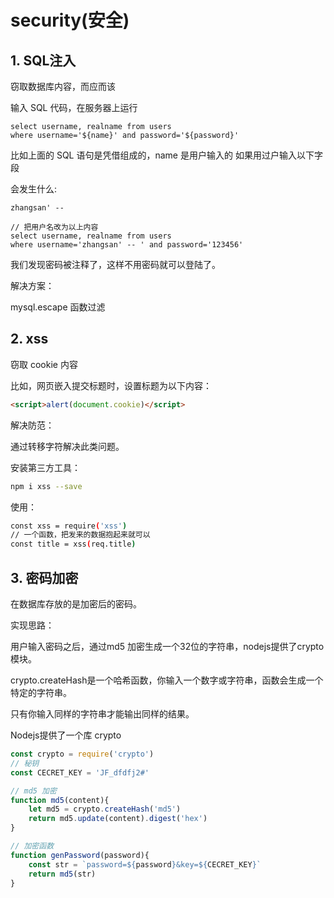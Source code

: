 # security(安全)

## 1. SQL注入

窃取数据库内容，而应而该

输入 SQL 代码，在服务器上运行

```mysql
select username, realname from users 
where username='${name}' and password='${password}'
```

比如上面的 SQL 语句是凭借组成的，name 是用户输入的 如果用过户输入以下字段

会发生什么:

```mysql
zhangsan' --

// 把用户名改为以上内容
select username, realname from users 
where username='zhangsan' -- ' and password='123456'
```

我们发现密码被注释了，这样不用密码就可以登陆了。

解决方案：

mysql.escape 函数过滤

## 2. xss

窃取 cookie 内容

比如，网页嵌入提交标题时，设置标题为以下内容：

```html
<script>alert(document.cookie)</script>
```

解决防范：

通过转移字符解决此类问题。

安装第三方工具：

```bash
npm i xss --save
```

使用：

```bash
const xss = require('xss')
// 一个函数，把发来的数据抱起来就可以
const title = xss(req.title)
```

## 3. 密码加密

在数据库存放的是加密后的密码。

实现思路：

用户输入密码之后，通过md5 加密生成一个32位的字符串，nodejs提供了crypto模块。

crypto.createHash是一个哈希函数，你输入一个数字或字符串，函数会生成一个特定的字符串。

只有你输入同样的字符串才能输出同样的结果。

Nodejs提供了一个库 crypto

```js
const crypto = require('crypto')
// 秘钥
const CECRET_KEY = 'JF_dfdfj2#'

// md5 加密
function md5(content){
    let md5 = crypto.createHash('md5')
    return md5.update(content).digest('hex')
}

// 加密函数
function genPassword(password){
    const str = `password=${password}&key=${CECRET_KEY}`
    return md5(str)
}
```

 
 <comment-comment/> 
 